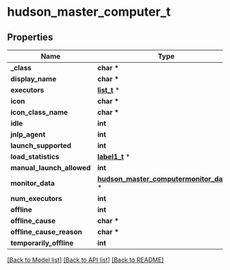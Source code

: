# hudson_master_computer_t

## Properties
Name | Type | Description | Notes
------------ | ------------- | ------------- | -------------
**_class** | **char \*** |  | [optional] 
**display_name** | **char \*** |  | [optional] 
**executors** | [**list_t**](hudson_master_computerexecutors.md) \* |  | [optional] 
**icon** | **char \*** |  | [optional] 
**icon_class_name** | **char \*** |  | [optional] 
**idle** | **int** |  | [optional] 
**jnlp_agent** | **int** |  | [optional] 
**launch_supported** | **int** |  | [optional] 
**load_statistics** | [**label1_t**](label1.md) \* |  | [optional] 
**manual_launch_allowed** | **int** |  | [optional] 
**monitor_data** | [**hudson_master_computermonitor_data_t**](hudson_master_computermonitor_data.md) \* |  | [optional] 
**num_executors** | **int** |  | [optional] 
**offline** | **int** |  | [optional] 
**offline_cause** | **char \*** |  | [optional] 
**offline_cause_reason** | **char \*** |  | [optional] 
**temporarily_offline** | **int** |  | [optional] 

[[Back to Model list]](../README.md#documentation-for-models) [[Back to API list]](../README.md#documentation-for-api-endpoints) [[Back to README]](../README.md)


